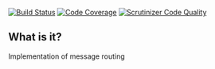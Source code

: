 [![Build Status](https://travis-ci.org/php-service-bus/messages-router.svg?branch=master)](https://travis-ci.org/php-service-bus/messages-router)
[![Code Coverage](https://scrutinizer-ci.com/g/php-service-bus/messages-router/badges/coverage.png?b=master)](https://scrutinizer-ci.com/g/php-service-bus/messages-router/?branch=master)
[![Scrutinizer Code Quality](https://scrutinizer-ci.com/g/php-service-bus/messages-router/badges/quality-score.png?b=master)](https://scrutinizer-ci.com/g/php-service-bus/messages-router/?branch=master)

## What is it?

Implementation of message routing
